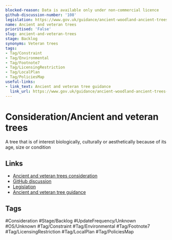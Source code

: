 ```yaml
---
blocked-reason: Data is available only under non-commercial licence
github-discussion-number: '108'
legislation: https://www.gov.uk/guidance/ancient-woodland-ancient-trees-and-veteran-trees-advice-for-making-planning-decisions#ancient-and-veteran-trees
name: Ancient and veteran trees
prioritised: 'False'
slug: ancient-and-veteran-trees
stage: Backlog
synonyms: Veteran trees
tags:
- Tag/Constraint
- Tag/Environmental
- Tag/Footnote7
- Tag/LicensingRestriction
- Tag/LocalPlan
- Tag/PoliciesMap
useful-links:
- link_text: Ancient and veteran tree guidance
  link_url: https://www.gov.uk/guidance/ancient-woodland-ancient-trees-and-veteran-trees-advice-for-making-planning-decisions
---
```


# Consideration/Ancient and veteran trees

A tree that is of interest biologically, culturally or aesthetically because of its age, size or condition

## Links

* [Ancient and veteran trees consideration](https://design.planning.data.gov.uk/planning-consideration/ancient-and-veteran-trees)
* [GitHub discussion](https://github.com/digital-land/data-standards-backlog/discussions/108)
* [Legislation](https://www.gov.uk/guidance/ancient-woodland-ancient-trees-and-veteran-trees-advice-for-making-planning-decisions#ancient-and-veteran-trees)
* [Ancient and veteran tree guidance](https://www.gov.uk/guidance/ancient-woodland-ancient-trees-and-veteran-trees-advice-for-making-planning-decisions)

## Tags

#Consideration #Stage/Backlog #UpdateFrequency/Unknown #OS/Unknown #Tag/Constraint #Tag/Environmental #Tag/Footnote7 #Tag/LicensingRestriction #Tag/LocalPlan #Tag/PoliciesMap